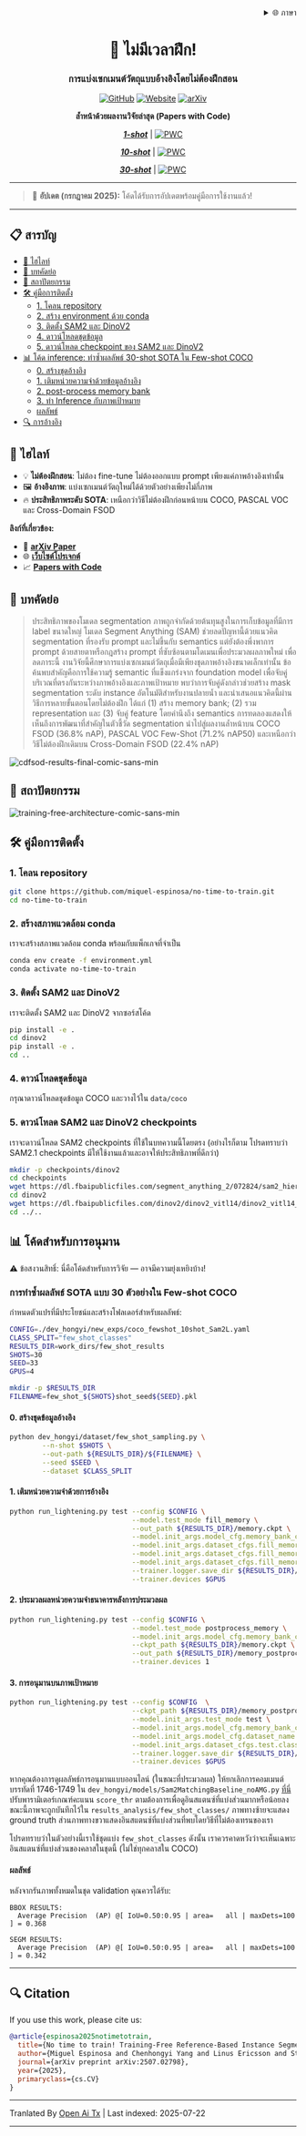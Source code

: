 <div align="right">
  <details>
    <summary >🌐 ภาษา</summary>
    <div>
      <div align="center">
        <a href="https://openaitx.github.io/view.html?user=miquel-espinosa&project=no-time-to-train&lang=en">English</a>
        | <a href="https://openaitx.github.io/view.html?user=miquel-espinosa&project=no-time-to-train&lang=zh-CN">简体中文</a>
        | <a href="https://openaitx.github.io/view.html?user=miquel-espinosa&project=no-time-to-train&lang=zh-TW">繁體中文</a>
        | <a href="https://openaitx.github.io/view.html?user=miquel-espinosa&project=no-time-to-train&lang=ja">日本語</a>
        | <a href="https://openaitx.github.io/view.html?user=miquel-espinosa&project=no-time-to-train&lang=ko">한국어</a>
        | <a href="https://openaitx.github.io/view.html?user=miquel-espinosa&project=no-time-to-train&lang=hi">हिन्दी</a>
        | <a href="https://openaitx.github.io/view.html?user=miquel-espinosa&project=no-time-to-train&lang=th">ไทย</a>
        | <a href="https://openaitx.github.io/view.html?user=miquel-espinosa&project=no-time-to-train&lang=fr">Français</a>
        | <a href="https://openaitx.github.io/view.html?user=miquel-espinosa&project=no-time-to-train&lang=de">Deutsch</a>
        | <a href="https://openaitx.github.io/view.html?user=miquel-espinosa&project=no-time-to-train&lang=es">Español</a>
        | <a href="https://openaitx.github.io/view.html?user=miquel-espinosa&project=no-time-to-train&lang=it">Italiano</a>
        | <a href="https://openaitx.github.io/view.html?user=miquel-espinosa&project=no-time-to-train&lang=ru">Русский</a>
        | <a href="https://openaitx.github.io/view.html?user=miquel-espinosa&project=no-time-to-train&lang=pt">Português</a>
        | <a href="https://openaitx.github.io/view.html?user=miquel-espinosa&project=no-time-to-train&lang=nl">Nederlands</a>
        | <a href="https://openaitx.github.io/view.html?user=miquel-espinosa&project=no-time-to-train&lang=pl">Polski</a>
        | <a href="https://openaitx.github.io/view.html?user=miquel-espinosa&project=no-time-to-train&lang=ar">العربية</a>
        | <a href="https://openaitx.github.io/view.html?user=miquel-espinosa&project=no-time-to-train&lang=fa">فارسی</a>
        | <a href="https://openaitx.github.io/view.html?user=miquel-espinosa&project=no-time-to-train&lang=tr">Türkçe</a>
        | <a href="https://openaitx.github.io/view.html?user=miquel-espinosa&project=no-time-to-train&lang=vi">Tiếng Việt</a>
        | <a href="https://openaitx.github.io/view.html?user=miquel-espinosa&project=no-time-to-train&lang=id">Bahasa Indonesia</a>
      </div>
    </div>
  </details>
</div>

<div align="center">

# 🚀 ไม่มีเวลาฝึก!  
### การแบ่งเซกเมนต์วัตถุแบบอ้างอิงโดยไม่ต้องฝึกสอน  
[![GitHub](https://img.shields.io/badge/%E2%80%8B-No%20Time%20To%20Train-black?logo=github)](https://github.com/miquel-espinosa/no-time-to-train)
[![Website](https://img.shields.io/badge/🌐-Project%20Page-grey)](https://miquel-espinosa.github.io/no-time-to-train/)
[![arXiv](https://img.shields.io/badge/arXiv-2507.02798-b31b1b)](https://arxiv.org/abs/2507.02798)

**ล้ำหน้าด้วยผลงานวิจัยล่าสุด (Papers with Code)**

[**_1-shot_**](https://paperswithcode.com/sota/few-shot-object-detection-on-ms-coco-1-shot?p=no-time-to-train-training-free-reference) | [![PWC](https://img.shields.io/endpoint.svg?url=https://paperswithcode.com/badge/no-time-to-train-training-free-reference/few-shot-object-detection-on-ms-coco-1-shot)](https://paperswithcode.com/sota/few-shot-object-detection-on-ms-coco-1-shot?p=no-time-to-train-training-free-reference)

[**_10-shot_**](https://paperswithcode.com/sota/few-shot-object-detection-on-ms-coco-10-shot?p=no-time-to-train-training-free-reference) | [![PWC](https://img.shields.io/endpoint.svg?url=https://paperswithcode.com/badge/no-time-to-train-training-free-reference/few-shot-object-detection-on-ms-coco-10-shot)](https://paperswithcode.com/sota/few-shot-object-detection-on-ms-coco-10-shot?p=no-time-to-train-training-free-reference)

[**_30-shot_**](https://paperswithcode.com/sota/few-shot-object-detection-on-ms-coco-30-shot?p=no-time-to-train-training-free-reference) | [![PWC](https://img.shields.io/endpoint.svg?url=https://paperswithcode.com/badge/no-time-to-train-training-free-reference/few-shot-object-detection-on-ms-coco-30-shot)](https://paperswithcode.com/sota/few-shot-object-detection-on-ms-coco-30-shot?p=no-time-to-train-training-free-reference)

</div>

---

> 🔔 **อัปเดต (กรกฎาคม 2025):** โค้ดได้รับการอัปเดตพร้อมคู่มือการใช้งานแล้ว!

---

## 📋 สารบัญ

- [🎯 ไฮไลท์](#-highlights)
- [📜 บทคัดย่อ](#-abstract)
- [🧠 สถาปัตยกรรม](#-architecture)
- [🛠️ คู่มือการติดตั้ง](#️-installation-instructions)
  - [1. โคลน repository](#1-clone-the-repository)
  - [2. สร้าง environment ด้วย conda](#2-create-conda-environment)
  - [3. ติดตั้ง SAM2 และ DinoV2](#3-install-sam2-and-dinov2)
  - [4. ดาวน์โหลดชุดข้อมูล](#4-download-datasets)
  - [5. ดาวน์โหลด checkpoint ของ SAM2 และ DinoV2](#5-download-sam2-and-dinov2-checkpoints)
- [📊 โค้ด inference: ทำซ้ำผลลัพธ์ 30-shot SOTA ใน Few-shot COCO](#-inference-code)
  - [0. สร้างชุดอ้างอิง](#0-create-reference-set)
  - [1. เติมหน่วยความจำด้วยข้อมูลอ้างอิง](#1-fill-memory-with-references)
  - [2. post-process memory bank](#2-post-process-memory-bank)
  - [3. ทำ Inference กับภาพเป้าหมาย](#3-inference-on-target-images)
  - [ผลลัพธ์](#results)
- [🔍 การอ้างอิง](#-citation)


## 🎯 ไฮไลท์
- 💡 **ไม่ต้องฝึกสอน**: ไม่ต้อง fine-tune ไม่ต้องออกแบบ prompt เพียงแค่ภาพอ้างอิงเท่านั้น  
- 🖼️ **อ้างอิงภาพ**: แบ่งเซกเมนต์วัตถุใหม่ได้ด้วยตัวอย่างเพียงไม่กี่ภาพ  
- 🔥 **ประสิทธิภาพระดับ SOTA**: เหนือกว่าวิธีไม่ต้องฝึกก่อนหน้าบน COCO, PASCAL VOC และ Cross-Domain FSOD

**ลิงก์ที่เกี่ยวข้อง:**
- 🧾 [**arXiv Paper**](https://arxiv.org/abs/2507.02798)  
- 🌐 [**เว็บไซต์โปรเจกต์**](https://miquel-espinosa.github.io/no-time-to-train/)  
- 📈 [**Papers with Code**](https://paperswithcode.com/paper/no-time-to-train-training-free-reference)

## 📜 บทคัดย่อ

> ประสิทธิภาพของโมเดล segmentation ภาพถูกจำกัดด้วยต้นทุนสูงในการเก็บข้อมูลที่มีการ label ขนาดใหญ่ โมเดล Segment Anything (SAM) ช่วยลดปัญหานี้ด้วยแนวคิด segmentation ที่รองรับ prompt และไม่ขึ้นกับ semantics แต่ยังต้องพึ่งพาการ prompt ด้วยสายตาหรือกฎสร้าง prompt ที่ซับซ้อนตามโดเมนเพื่อประมวลผลภาพใหม่ เพื่อลดภาระนี้ งานวิจัยนี้ศึกษาการแบ่งเซกเมนต์วัตถุเมื่อมีเพียงชุดภาพอ้างอิงขนาดเล็กเท่านั้น ข้อค้นพบสำคัญคือการใช้ความรู้ semantic ที่แข็งแกร่งจาก foundation model เพื่อจับคู่บริเวณที่ตรงกันระหว่างภาพอ้างอิงและภาพเป้าหมาย พบว่าการจับคู่ดังกล่าวช่วยสร้าง mask segmentation ระดับ instance อัตโนมัติสำหรับงานปลายน้ำ และนำเสนอแนวคิดนี้ผ่านวิธีการหลายขั้นตอนโดยไม่ต้องฝึก ได้แก่ (1) สร้าง memory bank; (2) รวม representation และ (3) จับคู่ feature โดยคำนึงถึง semantics การทดลองแสดงให้เห็นถึงการพัฒนาที่สำคัญในตัวชี้วัด segmentation นำไปสู่ผลงานล้ำหน้าบน COCO FSOD (36.8% nAP), PASCAL VOC Few-Shot (71.2% nAP50) และเหนือกว่าวิธีไม่ต้องฝึกเดิมบน Cross-Domain FSOD (22.4% nAP)

![cdfsod-results-final-comic-sans-min](https://github.com/user-attachments/assets/ab302c02-c080-4042-99fc-0e181ba8abb9)


## 🧠 สถาปัตยกรรม

![training-free-architecture-comic-sans-min](https://github.com/user-attachments/assets/d84dd83a-505e-45a0-8ce3-98e1838017f9)


## 🛠️ คู่มือการติดตั้ง

### 1. โคลน repository


```bash
git clone https://github.com/miquel-espinosa/no-time-to-train.git
cd no-time-to-train
```
### 2. สร้างสภาพแวดล้อม conda

เราจะสร้างสภาพแวดล้อม conda พร้อมกับแพ็กเกจที่จำเป็น

```bash
conda env create -f environment.yml
conda activate no-time-to-train
```
### 3. ติดตั้ง SAM2 และ DinoV2

เราจะติดตั้ง SAM2 และ DinoV2 จากซอร์สโค้ด

```bash
pip install -e .
cd dinov2
pip install -e .
cd ..
```
### 4. ดาวน์โหลดชุดข้อมูล

กรุณาดาวน์โหลดชุดข้อมูล COCO และวางไว้ใน `data/coco`

### 5. ดาวน์โหลด SAM2 และ DinoV2 checkpoints

เราจะดาวน์โหลด SAM2 checkpoints ที่ใช้ในบทความนี้โดยตรง
(อย่างไรก็ตาม โปรดทราบว่า SAM2.1 checkpoints มีให้ใช้งานแล้วและอาจให้ประสิทธิภาพที่ดีกว่า)


```bash
mkdir -p checkpoints/dinov2
cd checkpoints
wget https://dl.fbaipublicfiles.com/segment_anything_2/072824/sam2_hiera_large.pt
cd dinov2
wget https://dl.fbaipublicfiles.com/dinov2/dinov2_vitl14/dinov2_vitl14_pretrain.pth
cd ../..
```
## 📊 โค้ดสำหรับการอนุมาน

⚠️ ข้อสงวนสิทธิ์: นี่คือโค้ดสำหรับการวิจัย — อาจมีความยุ่งเหยิงบ้าง!

### การทำซ้ำผลลัพธ์ SOTA แบบ 30 ตัวอย่างใน Few-shot COCO

กำหนดตัวแปรที่มีประโยชน์และสร้างโฟลเดอร์สำหรับผลลัพธ์:



```bash
CONFIG=./dev_hongyi/new_exps/coco_fewshot_10shot_Sam2L.yaml
CLASS_SPLIT="few_shot_classes"
RESULTS_DIR=work_dirs/few_shot_results
SHOTS=30
SEED=33
GPUS=4

mkdir -p $RESULTS_DIR
FILENAME=few_shot_${SHOTS}shot_seed${SEED}.pkl
```
#### 0. สร้างชุดข้อมูลอ้างอิง


```bash
python dev_hongyi/dataset/few_shot_sampling.py \
        --n-shot $SHOTS \
        --out-path ${RESULTS_DIR}/${FILENAME} \
        --seed $SEED \
        --dataset $CLASS_SPLIT
```
#### 1. เติมหน่วยความจำด้วยการอ้างอิง


```bash
python run_lightening.py test --config $CONFIG \
                              --model.test_mode fill_memory \
                              --out_path ${RESULTS_DIR}/memory.ckpt \
                              --model.init_args.model_cfg.memory_bank_cfg.length $SHOTS \
                              --model.init_args.dataset_cfgs.fill_memory.memory_pkl ${RESULTS_DIR}/${FILENAME} \
                              --model.init_args.dataset_cfgs.fill_memory.memory_length $SHOTS \
                              --model.init_args.dataset_cfgs.fill_memory.class_split $CLASS_SPLIT \
                              --trainer.logger.save_dir ${RESULTS_DIR}/ \
                              --trainer.devices $GPUS
```
#### 2. ประมวลผลหน่วยความจำธนาคารหลังการประมวลผล


```bash
python run_lightening.py test --config $CONFIG \
                              --model.test_mode postprocess_memory \
                              --model.init_args.model_cfg.memory_bank_cfg.length $SHOTS \
                              --ckpt_path ${RESULTS_DIR}/memory.ckpt \
                              --out_path ${RESULTS_DIR}/memory_postprocessed.ckpt \
                              --trainer.devices 1
```
#### 3. การอนุมานบนภาพเป้าหมาย


```bash
python run_lightening.py test --config $CONFIG  \
                              --ckpt_path ${RESULTS_DIR}/memory_postprocessed.ckpt \
                              --model.init_args.test_mode test \
                              --model.init_args.model_cfg.memory_bank_cfg.length $SHOTS \
                              --model.init_args.model_cfg.dataset_name $CLASS_SPLIT \
                              --model.init_args.dataset_cfgs.test.class_split $CLASS_SPLIT \
                              --trainer.logger.save_dir ${RESULTS_DIR}/ \
                              --trainer.devices $GPUS
```
หากคุณต้องการดูผลลัพธ์การอนุมานแบบออนไลน์ (ในขณะที่ประมวลผล) ให้ยกเลิกการคอมเมนต์บรรทัดที่ 1746-1749 ใน `dev_hongyi/models/Sam2MatchingBaseline_noAMG.py` [ที่นี่](https://github.com/miquel-espinosa/no-time-to-train/blob/main/dev_hongyi/models/Sam2MatchingBaseline_noAMG.py#L1746)
ปรับพารามิเตอร์เกณฑ์คะแนน `score_thr` ตามต้องการเพื่อดูอินสแตนซ์ที่แบ่งส่วนมากหรือน้อยลง
ขณะนี้ภาพจะถูกบันทึกไว้ใน `results_analysis/few_shot_classes/` ภาพทางซ้ายจะแสดง ground truth ส่วนภาพทางขวาแสดงอินสแตนซ์ที่แบ่งส่วนที่พบโดยวิธีที่ไม่ต้องเทรนของเรา

โปรดทราบว่าในตัวอย่างนี้เราใช้ชุดแบ่ง `few_shot_classes` ดังนั้น เราควรคาดหวังว่าจะเห็นเฉพาะอินสแตนซ์ที่แบ่งส่วนของคลาสในชุดนี้ (ไม่ใช่ทุกคลาสใน COCO)

#### ผลลัพธ์

หลังจากรันภาพทั้งหมดในชุด validation คุณควรได้รับ:


```
BBOX RESULTS:
  Average Precision  (AP) @[ IoU=0.50:0.95 | area=   all | maxDets=100 ] = 0.368

SEGM RESULTS:
  Average Precision  (AP) @[ IoU=0.50:0.95 | area=   all | maxDets=100 ] = 0.342
```
---


## 🔍 Citation

If you use this work, please cite us:

```bibtex
@article{espinosa2025notimetotrain,
  title={No time to train! Training-Free Reference-Based Instance Segmentation},
  author={Miguel Espinosa and Chenhongyi Yang and Linus Ericsson and Steven McDonagh and Elliot J. Crowley},
  journal={arXiv preprint arXiv:2507.02798},
  year={2025},
  primaryclass={cs.CV}
}
```

---

Tranlated By [Open Ai Tx](https://github.com/OpenAiTx/OpenAiTx) | Last indexed: 2025-07-22

---